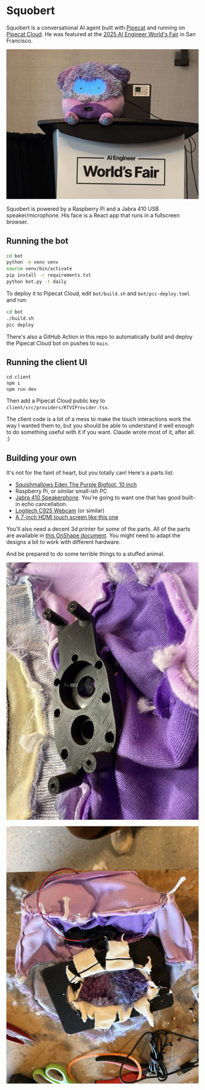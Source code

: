 # Squobert

Squobert is a conversational AI agent built with [Pipecat](https://pipecat.ai) and running on [Pipecat Cloud](https://pipecat.daily.co). He was featured at the [2025 AI Engineer World's Fair](https://www.ai.engineer/) in San Francisco.

![squobert](photos/squobert.jpeg)

Squobert is powered by a Raspberry Pi and a Jabra 410 USB speaker/microphone. His face is a React app that runs in a fullscreen browser.

## Running the bot

```bash
cd bot
python -m venv venv
source venv/bin/activate
pip install -r requirements.txt
python bot.py -t daily
```

To deploy it to Pipecat Cloud, edit `bot/build.sh` and `bot/pcc-deploy.toml` and run:

```bash
cd bot
./build.sh
pcc deploy
```

There's also a GitHub Action in this repo to automatically build and deploy the Pipecat Cloud bot on pushes to `main`.

## Running the client UI

```
cd client
npm i
npm run dev
```

Then add a Pipecat Cloud public key to `client/src/providers/RTVIProvider.tsx`.

The client code is a bit of a mess to make the touch interactions work the way I wanted them to, but you should be able to understand it well enough to do something useful with it if you want. Claude wrote most of it, after all. :)

## Building your own

It's not for the faint of heart, but you totally can! Here's a parts list:

- [Squishmallows Eden The Purple Bigfoot, 10 inch](https://www.amazon.com/dp/B0CSLDZLJQ)
- Raspberry Pi, or similar small-ish PC
- [Jabra 410 Speakerphone](https://www.ebay.com/sch/i.html?_nkw=jabra+410&_sacat=0&_from=R40&_trksid=p4624852.m570.l1313). You're going to want one that has good built-in echo cancellation.
- [Logitech C925 Webcam](https://www.amazon.com/dp/B01DPNPJ72?ref_=ppx_hzsearch_conn_dt_b_fed_asin_title_2) (or similar)
- [A 7-inch HDMI touch screen like this one](https://www.amazon.com/dp/B0CRRB1GFN?ref_=ppx_hzsearch_conn_dt_b_fed_asin_title_3)

You'll also need a decent 3d printer for some of the parts. All of the parts are available in [this OnShape document](https://cad.onshape.com/documents/79ca64e7e60494e025231f8d/w/33e03df6ae7aac436b456b86/e/ba5b2d8304f2afcaa073064b). You might need to adapt the designs a bit to work with different hardware.

And be prepared to do some terrible things to a stuffed animal.

![build1](photos/build1.jpeg)

![build2](photos/build2.jpeg)
